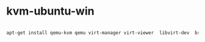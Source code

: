# kvm-ubuntu-win
```bash

apt-get install qemu-kvm qemu virt-manager virt-viewer  libvirt-dev  bridge-utils -y

```